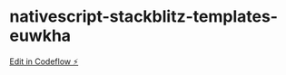 # nativescript-stackblitz-templates-euwkha

[Edit in Codeflow ⚡️](https://stackblitz.com/~/github.com/rama-kairi/nativescript-stackblitz-templates-euwkha)